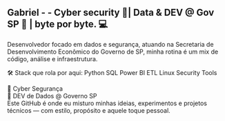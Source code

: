 ## Gabriel - - Cyber security 🔐| Data & DEV @ Gov SP 💾 | byte por byte. 💻
Desenvolvedor focado em dados e segurança, atuando na Secretaria de Desenvolvimento Econômico do Governo de SP, minha rotina é um mix de código, análise e infraestrutura.

🛠 Stack que rola por aqui:
Python SQL Power BI ETL Linux Security Tools

🔐 Cyber Segurança  
💼 DEV de Dados @ Governo SP  
Este GitHub é onde eu misturo minhas ideias, experimentos e projetos técnicos — com estilo, propósito e aquele toque pessoal.
